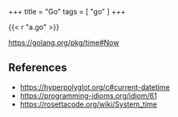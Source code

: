 +++
title = "Go"
tags = [ "go" ]
+++

{{< r "a.go" >}}

<https://golang.org/pkg/time#Now>

## References

- <https://hyperpolyglot.org/c#current-datetime>
- <https://programming-idioms.org/idiom/61>
- <https://rosettacode.org/wiki/System_time>
